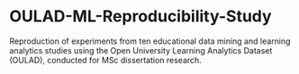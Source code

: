 # OULAD-ML-Reproducibility-Study
Reproduction of experiments from ten educational data mining and learning analytics studies using the Open University Learning Analytics Dataset (OULAD), conducted for MSc dissertation research.
